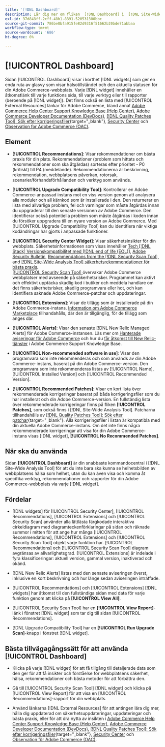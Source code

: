 ```yaml
---
title: '[!DNL Dashboard]'
description: Lär dig mer om fliken  [!DNL Dashboard] i  [!DNL Site-Wide Analysis Tool] -elementen, när du ska använda dem, fördelarna och de bästa metoderna.
exl-id: 37d848ff-2cff-48b1-8391-520531300bbc
source-git-commit: 786be8bfa915fe82d9316f51662b20bde71abbaa
workflow-type: tm+mt
source-wordcount: '686'
ht-degree: 0%

---
```


# [!UICONTROL Dashboard]

Sidan [!UICONTROL Dashboard] visar i korthet [!DNL widgets] som ger en enda ruta av glasvy som visar hälsotillståndet och den aktuella statusen för din Adobe Commerce-webbplats. Varje [!DNL widget] innehåller en åtkomstlänk till varje funktions sida, till varje verktyg eller till rapporter (beroende på [!DNL widget]).
Det finns också en lista med [!UICONTROL External Resources] länkar för Adobe Commerce, bland annat [Adobe Commerce Help Center Support Knowledge Base (Help Center)](https://experienceleague.adobe.com/docs/commerce-knowledge-base/kb/overview.html?lang=sv-SE), [Adobe Commerce Developer Documentation (DevDocs)](https://developer.adobe.com/commerce/docs/), [[!DNL Quality Patches Tool]: Sök efter korrigeringsfiler](https://experienceleague.adobe.com/tools/commerce-quality-patches/index.html?lang=sv-SE){target="_blank"}, [Security Center](https://helpx.adobe.com/se/security.html) och [Observation for Adobe Commerce (OAC)](https://experienceleague.adobe.com/docs/commerce-operations/tools/observation-for-adobe-commerce/intro.html?lang=sv-SE).

## Element

* **[!UICONTROL Recommendations]**: Visar rekommendationer om bästa praxis för din plats. Rekommendationer (problem som hittats och rekommendationer som ska åtgärdas) sorteras efter prioritet - P0 (kritiskt) till P4 (meddelande).
Rekommendationerna är beskrivning, rekommendation, webbplatsens påverkan, rotorsak, scenarier/förhandsförhållanden och verktyg som används.

* **[!UICONTROL Upgrade Compatibility Tool]**: Kontrollerar en Adobe Commerce-anpassad instans mot en viss version genom att analysera alla moduler och all kärnkod som är installerade i den. Den returnerar en lista med allvarliga problem, fel och varningar som måste åtgärdas innan du uppgraderar till den senaste versionen av Adobe Commerce. Den identifierar också potentiella problem som måste åtgärdas i koden innan du försöker uppgradera till en nyare version av Adobe Commerce.
Med [!UICONTROL Upgrade Compatibility Tool] kan du identifiera när viktiga kodändringar har gjorts i anpassade funktioner.

* **[!UICONTROL Security Center Widget]**: Visar säkerhetsinsikter för din webbplats.
Säkerhetsinformationen som visas innehåller [Tech [!DNL Stack] Versionskompatibilitet med  [!DNL end of life (EOL)]](https://experienceleague.adobe.com/docs/commerce-operations/installation-guide/system-requirements.html?lang=sv-SE), [Adobe Security Bulletin](https://helpx.adobe.com/se/security/security-bulletin.html), [Recommendations from the [!DNL Security Scan Tool]](https://experienceleague.adobe.com/docs/commerce-admin/systems/security/security-scan.html?lang=sv-SE), and [[!DNL Site-Wide Analysis Tool] säkerhetsrekommendationer för bästa praxis](https://experienceleague.adobe.com/docs/commerce-operations/tools/site-wide-analysis-tool/recommendations.html?lang=sv-SE).<br>
[[!UICONTROL Security Scan Tool] ](https://experienceleague.adobe.com/docs/commerce-admin/systems/security/security-scan.html?lang=sv-SE) övervakar Adobe Commerce webbplatser med avseende på säkerhetsrisker. Programmet kan aktivt och effektivt upptäcka skadlig kod i butiker och meddela handlare om det finns säkerhetsrisker, skadlig programvara eller hot, och kan identifiera saknade Adobe Commerce-patchar och uppdateringar.

* **[!UICONTROL Extensions]**: Visar de tillägg som är installerade på din Adobe Commerce-instans. [Information om Adobe Commerce Marketplace](https://marketplace.magento.com/extensions.html) tillhandahålls, där den är tillgänglig, för de tillägg som anges där.

* **[!UICONTROL Alerts]**: Visar den senaste [!DNL New Relic Managed Alerts] för Adobe Commerce-instansen. Läs mer om [Hanterade aviseringar för Adobe Commerce](https://experienceleague.adobe.com/docs/commerce-knowledge-base/kb/support-tools/managed-alerts/managed-alerts-for-magento-commerce.html?lang=sv-SE) och hur du [får åtkomst till New Relic-tjänster](https://experienceleague.adobe.com/docs/commerce-knowledge-base/kb/faq/access-new-relic-services.html?lang=sv-SE) i Adobe Commerce Support Knowledge Base.

* **[!UICONTROL Non-recommended software in use]**: Visar den programvara som inte rekommenderas och som används av din Adobe Commerce-instans, baserat på din Adobe Commerce-version. Den programvara som inte rekommenderas listas av [!UICONTROL Name], [!UICONTROL Installed Version] och [!UICONTROL Recommended Version].

* **[!UICONTROL Recommended Patches]**: Visar en kort lista över rekommenderade korrigeringar baserat på båda korrigeringsfiler som du har installerat och din Adobe Commerce-version. En fullständig lista över rekommenderade korrigeringar finns på fliken **[!UICONTROL Patches]**, som också finns i [!DNL Site-Wide Analysis Tool]. Patcharna tillhandahålls av [[!DNL Quality Patches Tool]: Sök efter patchar](https://experienceleague.adobe.com/tools/commerce-quality-patches/index.html?lang=sv-SE){target="_blank"}. Alla korrigeringsfiler i listan är kompatibla med din aktuella Adobe Commerce-instans.
Om det inte finns några rekommenderade korrigeringar att visa för din Adobe Commerce-instans visas [!DNL widget], **[!UICONTROL No Recommended Patches]**.

## När ska du använda

Sidan **[!UICONTROL Dashboard]** är din snabbaste kommandocentral i [!DNL Site-Wide Analysis Tool] för att du inte bara ska kunna se helhetsbilden av webbplatsens hälsa som helhet, utan du kan även visa och komma åt specifika verktyg, rekommendationer och rapporter för din Adobe Commerce-webbplats via varje [!DNL widget].

## Fördelar

* [!DNL widgets] för [!UICONTROL Security Center], [!UICONTROL Recommendations], [!UICONTROL Extensions] och [!UICONTROL Security Scan] använder alla lättlästa färgkodade interaktiva cirkeldiagram med diagramteckenförklaringar på sidan och räknade summor i mitten för att ange hur många [!UICONTROL Recommendations], [!UICONTROL Extensions] och [!UICONTROL Security Scan Tool] objekt varje funktion har. [!UICONTROL Recommendations] och [!UICONTROL Security Scan Tool] diagram avgränsas av allvarlighetsgrad. [!UICONTROL Extensions] är indelade i fyra klassificeringar: aktuell version, gammal version, inaktiverad och okänd.

* [!DNL New Relic Alerts] listas med den senaste aviseringen överst, inklusive en kort beskrivning och hur länge sedan aviseringen inträffade.

* [!UICONTROL Recommendations] och [!UICONTROL Extensions] [!DNL widgets] har åtkomst till den fullständiga sidan med data för varje funktion genom att klicka på **[!UICONTROL View All]**.

* [!UICONTROL Security Scan Tool] har en **[!UICONTROL View Report]**-länk i fönstret [!DNL widget] som tar dig till sidan [!UICONTROL Recommendations].

* [!DNL Upgrade Compatibility Tool] har en **[!UICONTROL Run Upgrade Scan]**-knapp i fönstret [!DNL widget].

## Bästa tillvägagångssätt för att använda [!UICONTROL Dashboard]

* Klicka på varje [!DNL widget] för att få tillgång till detaljerade data som den ger för att få insikter och förståelse för webbplatsens säkerhet, hälsa, rekommendationer och bästa metoder för att förbättra den.

* Gå till [!UICONTROL Security Scan Tool] [!DNL widget] och klicka på [!UICONTROL View Report] för att visa en [!UICONTROL Recommendations]-rapport för din webbplats.

* Använd länkarna [!DNL External Resources] för att antingen lära dig mer, hålla dig uppdaterad om säkerhetsuppdateringar, uppdateringar och bästa praxis, eller för att dra nytta av insikten i [Adobe Commerce Help Center Support Knowledge Base (Help Center)](https://experienceleague.adobe.com/docs/commerce-knowledge-base/kb/overview.html?lang=sv-SE), [Adobe Commerce Developer Documentation (DevDocs)](https://developer.adobe.com/commerce/docs/), [[!DNL Quality Patches Tool]: Sök efter korrigeringsfiler](https://experienceleague.adobe.com/tools/commerce-quality-patches/index.html?lang=sv-SE){target="_blank"}, [Security Center](https://helpx.adobe.com/se/security.html) och [ Observation för Adobe Commerce (OAC)](https://experienceleague.adobe.com/docs/commerce-operations/tools/observation-for-adobe-commerce/intro.html?lang=sv-SE).
